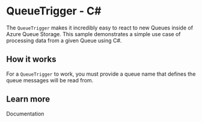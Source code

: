 # QueueTrigger - C<span>#</span>

The `QueueTrigger` makes it incredibly easy to react to new Queues inside of Azure Queue Storage. This sample demonstrates a simple use case of processing data from a given Queue using C#.

## How it works

For a `QueueTrigger` to work, you must provide a queue name that defines the queue messages will be read from.

## Learn more

<TODO> Documentation